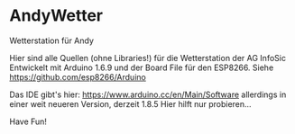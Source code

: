 # AndyWetter
Wetterstation für Andy

Hier sind alle Quellen (ohne Libraries!)
für die Wetterstation der AG InfoSic
Entwickelt mit Arduino 1.6.9 und der
Board File für den ESP8266.
Siehe https://github.com/esp8266/Arduino

Das IDE gibt's hier: https://www.arduino.cc/en/Main/Software
allerdings in einer weit neueren Version, derzeit 1.8.5
Hier hilft nur probieren...

Have Fun!
